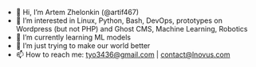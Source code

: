 - 👋 Hi, I’m Artem Zhelonkin (@artif467)
- 👀 I’m interested in Linux, Python, Bash, DevOps, prototypes on Wordpress (but not PHP) and Ghost CMS, Machine Learning, Robotics
- 🌱 I’m currently learning ML models
- 💞️ I’m just trying to make our world better
- 📫 How to reach me: tyo3436@gmail.com | contact@lnovus.com

<!---
artif467/artif467 is a ✨ special ✨ repository because its `README.md` (this file) appears on your GitHub profile.
You can click the Preview link to take a look at your changes.
--->
